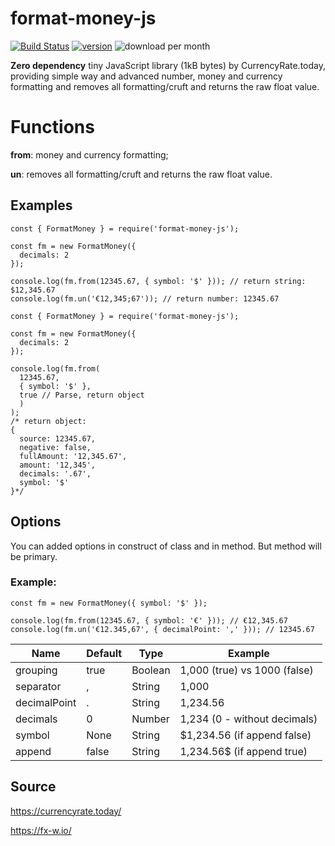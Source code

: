 # format-money-js
[![Build Status](https://travis-ci.org/dejurin/format-money-js.svg?branch=master)](https://travis-ci.org/dejurin/format-money-js)
[![version](https://img.shields.io/npm/v/format-money-js)](https://www.npmjs.com/package/format-money-js)
![download per month](https://img.shields.io/npm/dm/format-money-js)


**Zero dependency** tiny JavaScript library (1kB bytes) by CurrencyRate.today, providing simple way and advanced number, money and currency formatting and removes all formatting/cruft and returns the raw float value.


# Functions

**from**:  money and currency formatting;

**un**: removes all formatting/cruft and returns the raw float value.


## Examples

```
const { FormatMoney } = require('format-money-js');

const fm = new FormatMoney({
  decimals: 2
});

console.log(fm.from(12345.67, { symbol: '$' })); // return string: $12,345.67
console.log(fm.un('€12,345;67')); // return number: 12345.67
```

```
const { FormatMoney } = require('format-money-js');

const fm = new FormatMoney({
  decimals: 2
});

console.log(fm.from(
  12345.67, 
  { symbol: '$' },
  true // Parse, return object
  )
);
/* return object: 
{
  source: 12345.67,
  negative: false,
  fullAmount: '12,345.67',
  amount: '12,345',
  decimals: '.67',
  symbol: '$'
}*/
```

## Options

You can added options in construct of class and in method. But method will be primary.
### Example: 
```
const fm = new FormatMoney({ symbol: '$' });

console.log(fm.from(12345.67, { symbol: '€' })); // €12,345.67
console.log(fm.un('€12.345,67', { decimalPoint: ',' })); // 12345.67
```

| Name          | Default  | Type    | Example
|---------------|----------|---------|------------------------------|
| grouping      | true     | Boolean | 1,000 (true) vs 1000 (false) |
| separator     | ,        | String  | 1,000                        |
| decimalPoint  | .        | String  | 1,234.56                     |
| decimals      | 0        | Number  | 1,234 (0 - without decimals) |
| symbol        | None     | String  | $1,234.56 (if append false)  |
| append        | false    | String  | 1,234.56$ (if append true)   |

## Source

https://currencyrate.today/

https://fx-w.io/

